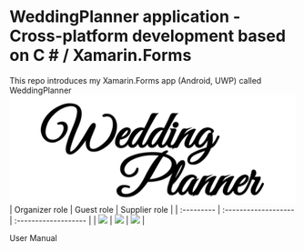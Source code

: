 # WeddingPlanner application - Cross-platform development based on C # / Xamarin.Forms
This repo introduces my Xamarin.Forms app (Android, UWP) called WeddingPlanner   
![](https://github.com/tothpalcsilla/WeddingPlanner_Wiki/blob/main/images/title.PNG)  
| Organizer role | Guest role | Supplier role |
| :---------  | :------------------- | :------------------- |
| ![](https://github.com/tothpalcsilla/WeddingPlanner_Wiki/blob/main/images/bride.gif) | ![](https://github.com/tothpalcsilla/WeddingPlanner_Wiki/blob/main/images/guest.gif) | ![](https://github.com/tothpalcsilla/WeddingPlanner_Wiki/blob/main/images/supplier.gif)   |  

User Manual
